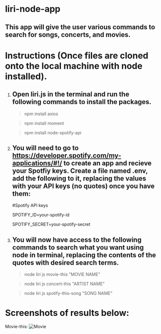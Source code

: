 # liri-node-app
## This app will give the user various commands to search for songs, concerts, and movies.

# Instructions (Once files are cloned onto the local machine with node installed).
1. ## Open liri.js in the terminal and run the following commands to install the packages.

    >npm install axios

    >npm install moment

    >npm install node-spotify-api

1. ## You will need to go to https://developer.spotify.com/my-applications/#!/ to create an app and recieve your Spotfiy keys. Create a file named .env, add the following to it, replacing the values with your API keys (no quotes) once you have them:

    #Spotify API keys

    SPOTIFY_ID=your-spotify-id

    SPOTIFY_SECRET=your-spotify-secret


1. ## You will now have access to the following commands to search what you want using node in terminal, replacing the contents of the quotes with desired search terms.

    >node liri js movie-this "MOVIE NAME"

    >node liri js concert-this "ARTIST NAME"

    >node liri js spotify-this-song "SONG NAME"

# Screenshots of results below:
Movie-this:
![Movie](/images/movie)